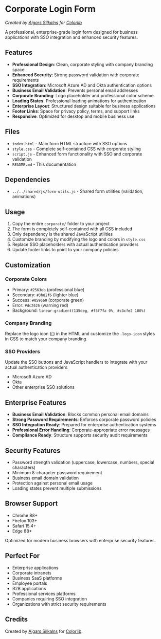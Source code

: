 # Corporate Login Form

*Created by [Aigars Silkalns](https://github.com/puikinsh/) for [Colorlib](https://colorlib.com)*

A professional, enterprise-grade login form designed for business applications with SSO integration and enhanced security features.

## Features

- **Professional Design**: Clean, corporate styling with company branding space
- **Enhanced Security**: Strong password validation with corporate requirements
- **SSO Integration**: Microsoft Azure AD and Okta authentication options
- **Business Email Validation**: Prevents personal email addresses
- **Corporate Branding**: Logo placeholder and professional color scheme
- **Loading States**: Professional loading animations for authentication
- **Enterprise Layout**: Structured design suitable for business applications
- **Footer Links**: Space for privacy policy, terms, and support links
- **Responsive**: Optimized for desktop and mobile business use

## Files

- `index.html` - Main form HTML structure with SSO options
- `style.css` - Complete self-contained CSS with corporate styling
- `script.js` - Enhanced form functionality with SSO and corporate validation
- `README.md` - This documentation

## Dependencies

- `../../shared/js/form-utils.js` - Shared form utilities (validation, animations)

## Usage

1. Copy the entire `corporate/` folder to your project
2. The form is completely self-contained with all CSS included
3. Only dependency is the shared JavaScript utilities
4. Customize branding by modifying the logo and colors in `style.css`
5. Replace SSO placeholders with actual authentication providers
6. Update footer links to point to your company policies

## Customization

### Corporate Colors
- Primary: `#2563eb` (professional blue)
- Secondary: `#3b82f6` (lighter blue)
- Success: `#059669` (corporate green)
- Error: `#dc2626` (warning red)
- Background: `linear-gradient(135deg, #f5f7fa 0%, #c3cfe2 100%)`

### Company Branding
Replace the logo icon (`🏢`) in the HTML and customize the `.logo-icon` styles in CSS to match your company branding.

### SSO Providers
Update the SSO buttons and JavaScript handlers to integrate with your actual authentication providers:
- Microsoft Azure AD
- Okta
- Other enterprise SSO solutions

## Enterprise Features

- **Business Email Validation**: Blocks common personal email domains
- **Strong Password Requirements**: Enforces corporate password policies
- **SSO Integration Ready**: Prepared for enterprise authentication systems
- **Professional Error Handling**: Corporate-appropriate error messages
- **Compliance Ready**: Structure supports security audit requirements

## Security Features

- Password strength validation (uppercase, lowercase, numbers, special characters)
- Minimum 8-character password requirement
- Business email domain validation
- Protection against personal email usage
- Loading states prevent multiple submissions

## Browser Support

- Chrome 88+
- Firefox 103+
- Safari 15.4+
- Edge 88+

Optimized for modern business browsers with enterprise security features.

## Perfect For

- Enterprise applications
- Corporate intranets
- Business SaaS platforms
- Employee portals
- B2B applications
- Professional services platforms
- Companies requiring SSO integration
- Organizations with strict security requirements

## Credits

Created by [Aigars Silkalns](https://github.com/puikinsh/) for [Colorlib](https://colorlib.com).